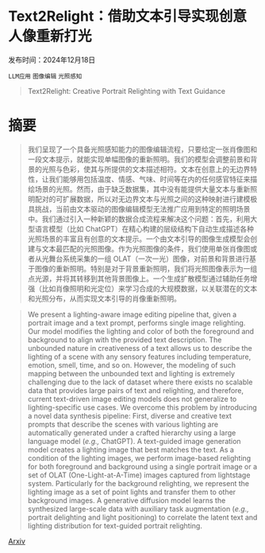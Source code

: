 # Text2Relight：借助文本引导实现创意人像重新打光

发布时间：2024年12月18日

`LLM应用` `图像编辑` `光照感知`

> Text2Relight: Creative Portrait Relighting with Text Guidance

# 摘要

> 我们呈现了一个具备光照感知能力的图像编辑流程，只要给定一张肖像图和一段文本提示，就能实现单幅图像的重新照明。我们的模型会调整前景和背景的光照与色彩，使其与所提供的文本描述相符。文本在创意上的无边界特性，让我们能够用包括温度、情感、气味、时间等在内的任何感官特征来描绘场景的光照。然而，由于缺乏数据集，其中没有能提供大量文本与重新照明配对的可扩展数据，所以对无边界文本与光照之间的这种映射进行建模极具挑战，当前由文本驱动的图像编辑模型无法推广应用到特定的照明场景中。我们通过引入一种新颖的数据合成流程来解决这个问题：首先，利用大型语言模型（比如 ChatGPT）在精心构建的层级结构下自动生成描述各种光照场景的丰富且有创意的文本提示。一个由文本引导的图像生成模型会创建与文本最匹配的光照图像。作为光照图像的条件，我们使用单张肖像图或者从光舞台系统采集的一组 OLAT（一次一光）图像，对前景和背景进行基于图像的重新照明。特别是对于背景重新照明，我们将光照图像表示为一组点光源，并将其转移到其他背景图像上。一个生成扩散模型通过辅助任务增强（比如肖像照明和光定位）来学习合成的大规模数据，以关联潜在的文本和光照分布，从而实现文本引导的肖像重新照明。

> We present a lighting-aware image editing pipeline that, given a portrait image and a text prompt, performs single image relighting. Our model modifies the lighting and color of both the foreground and background to align with the provided text description. The unbounded nature in creativeness of a text allows us to describe the lighting of a scene with any sensory features including temperature, emotion, smell, time, and so on. However, the modeling of such mapping between the unbounded text and lighting is extremely challenging due to the lack of dataset where there exists no scalable data that provides large pairs of text and relighting, and therefore, current text-driven image editing models does not generalize to lighting-specific use cases. We overcome this problem by introducing a novel data synthesis pipeline: First, diverse and creative text prompts that describe the scenes with various lighting are automatically generated under a crafted hierarchy using a large language model (*e.g.,* ChatGPT). A text-guided image generation model creates a lighting image that best matches the text. As a condition of the lighting images, we perform image-based relighting for both foreground and background using a single portrait image or a set of OLAT (One-Light-at-A-Time) images captured from lightstage system. Particularly for the background relighting, we represent the lighting image as a set of point lights and transfer them to other background images. A generative diffusion model learns the synthesized large-scale data with auxiliary task augmentation (*e.g.,* portrait delighting and light positioning) to correlate the latent text and lighting distribution for text-guided portrait relighting.

[Arxiv](https://arxiv.org/abs/2412.13734)